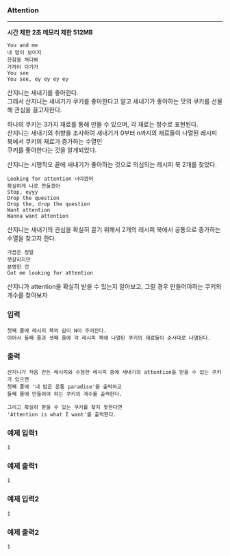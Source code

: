 ### Attention
---
**시간 제한 2초 메모리 제한 512MB**  
```
You and me
내 맘이 보이지
한참을 쳐다봐
가까이 다가가
You see
You see, ey ey ey ey
```

산지니는 새내기를 좋아한다. <br>
그래서 산지니는 새내기가 쿠키를 좋아한다고 알고 새내기가 좋아하는 맛의 쿠키를 선물해 관심을 끌고자한다. <br>

하나의 쿠키는 3가지 재료를 통해 만들 수 있으며, 각 재료는 정수로 표현된다. <br>
산지니는 새내기의 취향을 조사하여 새내기가 0부터 n까지의 재료들이 나열된 레시피 북에서 쿠키의 재료가 증가하는 수열인 <br>
쿠키를 좋아한다는 것을 알게되었다. <br>

산지니는 시행착오 끝에 새내기가 좋아하는 것으로 의심되는 레시피 북 2개를 찾았다. <br>

```
Looking for attention 너야겠어
확실하게 나로 만들겠어
Stop, eyyy
Drop the question
Drop the, drop the question
Want attention
Wanna want attention
```

산지니는 새내기의  관심을 확실히 끌기 위해서 2개의 레시피 북에서 공통으로 증가하는 수열을 찾고자 한다. <br>

```
가끔은 정말
헷갈리지만
분명한 건
Got me looking for attention
```

산지니가 attention을 확실히 받을 수 있는지 알아보고, 그럴 경우 만들어야하는 쿠키의 개수를 찾아보자

### 입력
```
첫째 줄에 레시피 북의 길이 N이 주어진다.
이어서 둘째 줄과 셋째 줄에 각 레시피 북에 나열된 쿠키의 재료들이 순서대로 나열된다.
```
### 출력
```
산지니가 처음 만든 레시피와 수정한 레시피 중에 새내기의 attention을 받을 수 있는 쿠키가 있으면
첫째 줄에 '내 맘은 온통 paradise'을 출력하고
둘째 줄에 만들어야 하는 쿠키의 개수를 출력한다.

그리고 확실히 받을 수 있는 쿠키를 찾지 못한다면
'Attention is what I want'를 출력한다.
```

### 예제 입력1
```
1
```

### 예제 출력1
```
1
```

### 예제 입력2
```
1
```


### 예제 출력2
```
1
```